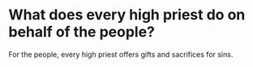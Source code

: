 # What does every high priest do on behalf of the people?

For the people, every high priest offers gifts and sacrifices for sins.

